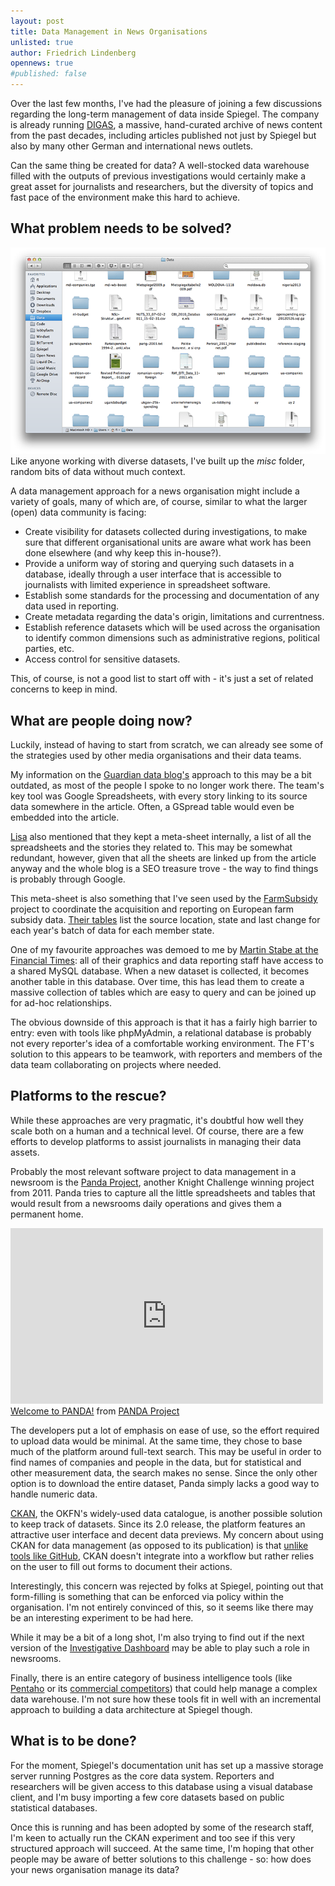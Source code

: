 ```yaml
---
layout: post
title: Data Management in News Organisations
unlisted: true
author: Friedrich Lindenberg
opennews: true
#published: false
---
```


Over the last few months, I've had the pleasure of joining a few discussions regarding
the long-term management of data inside Spiegel. The company is already running
[DIGAS](http://www.oracle.com/technetwork/database/enterprise-edition/derspiegel-134111.pdf),
a massive, hand-curated archive of news content from the past
decades, including articles published not just by Spiegel but also by many
other German and international news outlets. 

Can the same thing be created for data? A well-stocked data warehouse filled
with the outputs of previous investigations would certainly make a great asset for
journalists and researchers, but the diversity of topics and fast pace of
the environment make this hard to achieve. 


What problem needs to be solved?
--------------------------------

<div class="captioned">
    <img src="/img/stuff.png" class="img-responsive">
    <div class="caption">
        Like anyone working with diverse datasets, I've built up the 
        <em>misc</em> folder, random bits of data without much 
        context.
    </div>
</div>

A data management approach for a news organisation might include a variety
of goals, many of which are, of course, similar to what the larger (open)
data community is facing:

* Create visibility for datasets collected during investigations, to make sure
  that different organisational units are aware what work has been done
  elsewhere (and why keep this in-house?).
* Provide a uniform way of storing and querying such datasets in a database, 
  ideally through a user interface that is accessible to journalists with 
  limited experience in spreadsheet software. 
* Establish some standards for the processing and documentation of any data
  used in reporting.
* Create metadata regarding the data's origin, limitations and currentness. 
* Establish reference datasets which will be used across the organisation to 
  identify common dimensions such as administrative regions, political parties,
  etc.
* Access control for sensitive datasets.

This, of course, is not a good list to start off with - it's just a set of
related concerns to keep in mind. 


What are people doing now?
--------------------------

Luckily, instead of having to start from scratch, we can already see some of the
strategies used by other media organisations and their data teams. 

My information on the [Guardian data blog's](http://www.theguardian.com/news/datablog) approach to this may be a bit
outdated, as most of the people I spoke to no longer work there. The
team's key tool was Google Spreadsheets, with every story linking to its
source data somewhere in the article. Often, a GSpread table would even
be embedded into the article.

[Lisa](http://objectgroup.org/) also mentioned that they kept a meta-sheet internally, a list of
all the spreadsheets and the stories they related to. This may be
somewhat redundant, however, given that all the sheets are linked up
from the article anyway and the whole blog is a SEO treasure trove - the
way to find things is probably through Google.

This meta-sheet is also something that I've seen used by the [FarmSubsidy](http://farmsubsidy.openspending.org/)
project to coordinate the acquisition and reporting on European farm 
subsidy data. [Their tables](https://docs.google.com/spreadsheet/ccc?key=0Ajagl3TOC7X_dFlzQ0ljaUxUWVNmNE40TGdweWNlcEE#gid=5) list the source location, state and last change 
for each year's batch of data for each member state. 

One of my favourite approaches was demoed to me by [Martin Stabe at the
Financial Times](http://www.ft.com/intl/interactive): all of their graphics and data reporting staff have
access to a shared MySQL database. When a new dataset is collected, it
becomes another table in this database. Over time, this has lead them to
create a massive collection of tables which are easy to query and can be
joined up for ad-hoc relationships.

The obvious downside of this approach is that it has a fairly high
barrier to entry: even with tools like phpMyAdmin, a relational database
is probably not every reporter's idea of a comfortable working
environment. The FT's solution to this appears to be teamwork, with
reporters and members of the data team collaborating on projects where
needed.


Platforms to the rescue?
------------------------

While these approaches are very pragmatic, it's doubtful how well they scale
both on a human and a technical level. Of course, there are a few efforts 
to develop platforms to assist journalists in managing their data assets.

Probably the most relevant software project to data management in a
newsroom is the [Panda Project](http://pandaproject.net/), another Knight Challenge winning project from 2011.
Panda tries to capture all the little spreadsheets and tables that would
result from a newsrooms daily operations and gives them a permanent
home.

<div class="captioned">
    <iframe src="http://player.vimeo.com/video/47684166" width="500" height="281" frameborder="0" webkitAllowFullScreen mozallowfullscreen allowFullScreen></iframe>
    <div class="caption">
        <a href="http://vimeo.com/47684166">Welcome to PANDA!</a> from <a href="http://vimeo.com/pandaproject">PANDA Project</a>
    </div>
</div>

The developers put a lot of emphasis on ease of use, so the effort
required to upload data would be minimal. At the same time, they chose to
base much of the platform around full-text search. This may be useful in
order to find names of companies and people in the data, but for statistical
and other measurement data, the search makes no sense. Since the only
other option is to download the entire dataset, Panda simply lacks a
good way to handle numeric data. 

[CKAN](http://ckan.org/), the OKFN's widely-used data catalogue, is another possible solution to
keep track of datasets. Since its 2.0 release, the platform features an
attractive user interface and decent data previews. My concern about using 
CKAN for data management (as opposed to its publication) is that [unlike tools
like GitHub](http://nvie.com/posts/a-successful-git-branching-model/), CKAN doesn't integrate into a workflow but rather relies on the user to fill out forms to document their actions. 

Interestingly, this concern was rejected by folks at Spiegel, pointing out
that form-filling is something that can be enforced via policy within the 
organisation. I'm not entirely convinced of this, so it seems like there may 
be an interesting experiment to be had here.

While it may be a bit of a long shot, I'm also trying to find out if the next 
version of the [Investigative Dashboard](http://www.investigativedashboard.org/)
may be able to play such a role in newsrooms. 

Finally, there is an entire category of business intelligence tools (like [Pentaho](http://www.pentaho.com/) or its 
[commercial competitors](http://en.wikipedia.org/wiki/Business_intelligence_tools#Proprietary_products))
that could help manage a complex data warehouse. I'm not sure how these tools
fit in well with an incremental approach to building a data architecture at 
Spiegel though.


What is to be done?
-------------------

For the moment, Spiegel's documentation unit has set up a massive storage 
server running Postgres as the core data system. Reporters and researchers will 
be given access to this database using a visual database client, and I'm 
busy importing a few core datasets based on public statistical databases.

Once this is running and has been adopted by some of the research staff, 
I'm keen to actually run the CKAN experiment and too see if this very structured
approach will succeed. At the same time, I'm hoping that other people 
may be aware of better solutions to this challenge - so: how does your 
news organisation manage its data?
